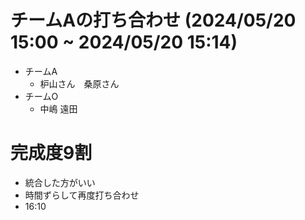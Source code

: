 # チームAの打ち合わせ (2024/05/20 15:00 ~ 2024/05/20 15:14)
 - チームA
   - 枦山さん　桑原さん
 - チームO
   - 中嶋 遠田

# 完成度9割
 - 統合した方がいい
 - 時間ずらして再度打ち合わせ
 - 16:10
# 